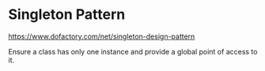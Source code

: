 ﻿# Singleton Pattern

https://www.dofactory.com/net/singleton-design-pattern

Ensure a class has only one instance and provide a global point of access to it.

